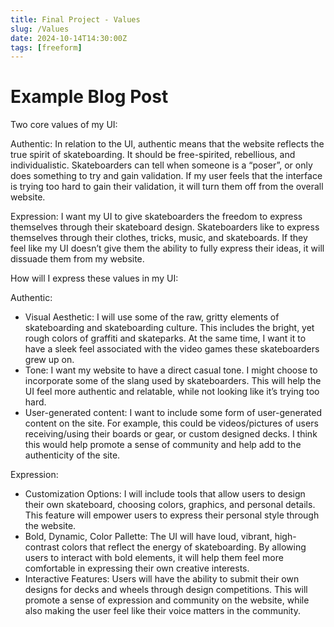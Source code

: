 ```yaml
---
title: Final Project - Values
slug: /Values
date: 2024-10-14T14:30:00Z
tags: [freeform]
---
```


# Example Blog Post

Two core values of my UI:

Authentic: In relation to the UI, authentic means that the website reflects the true spirit of skateboarding. It should be free-spirited, rebellious, and individualistic. Skateboarders can tell when someone is a “poser”, or only does something to try and gain validation. If my user feels that the interface is trying too hard to gain their validation, it will turn them off from the overall website.

Expression: I want my UI to give skateboarders the freedom to express themselves through their skateboard design. Skateboarders like to express themselves through their clothes, tricks, music, and skateboards. If they feel like my UI doesn’t give them the ability to fully express their ideas, it will dissuade them from my website.


How will I express these values in my UI:

Authentic:
-	Visual Aesthetic: I will use some of the raw, gritty elements of skateboarding and skateboarding culture. This includes the bright, yet rough colors of graffiti and skateparks. At the same time, I want it to have a sleek feel associated with the video games these skateboarders grew up on.
-	Tone: I want my website to have a direct casual tone. I might choose to incorporate some of the slang used by skateboarders. This will help the UI feel more authentic and relatable, while not looking like it’s trying too hard.
-	User-generated content: I want to include some form of user-generated content on the site. For example, this could be videos/pictures of users receiving/using their boards or gear, or custom designed decks. I think this would help promote a sense of community and help add to the authenticity of the site.

Expression:
-	Customization Options: I will include tools that allow users to design their own skateboard, choosing colors, graphics, and personal details. This feature will empower users to express their personal style through the website.
-	Bold, Dynamic, Color Pallette: The UI will have loud, vibrant, high-contrast colors that reflect the energy of skateboarding. By allowing users to interact with bold elements, it will help them feel more comfortable in expressing their own creative interests.
-	Interactive Features: Users will have the ability to submit their own designs for decks and wheels through design competitions. This will promote a sense of expression and community on the website, while also making the user feel like their voice matters in the community.



